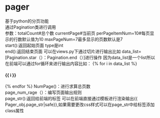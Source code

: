 # pager
基于python的分页功能  
通过Pagination类进行调用   
参数：totalCount#总个数   currentPage#当前页   perPageItemNum=10#每页显示的行数默认值为10   maxPageNum=7最多显示的页数默认是7    
start():返回起始页面 type是int    
end():返回结束页面  可以在views.py下通过切片进行输出比如 data_list=[Pagination.star（）：Pagination.end（）]进行操作 因为data_list是一个list所以在前端可以通过for循环来进行输出内容比如：
{% for i in data_list %} 
    <h4>{{ i }}</h4> 
{% endfor %} 
NumPage()：进行求算总页数  
page_num_rage（）：编写页面输出规则   
page_str():返回给前端的标签 可以在前端直接通过模板进行渲染输出{{ Pager_obj.page_str|safe}},如果需要更改css样式可以在page_str中给标签添加class属性
